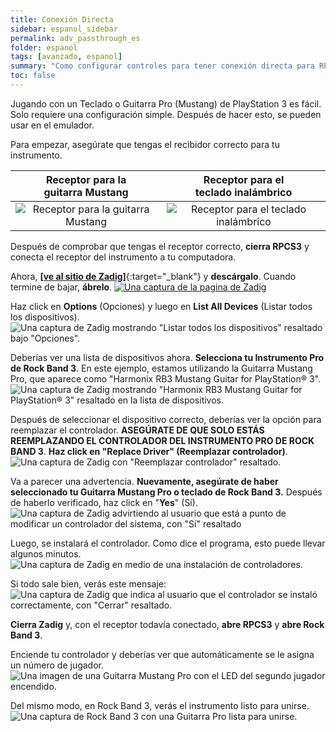 ```yaml
---
title: Conexión Directa
sidebar: espanol_sidebar
permalink: adv_passthrough_es
folder: espanol
tags: [avanzado, espanol]
summary: "Como configurar controles para tener conexión directa para RPCS3."
toc: false
---
```


Jugando con un Teclado o Guitarra Pro (Mustang) de PlayStation 3 es fácil. Solo requiere una configuración simple. Después de hacer esto, se pueden usar en el emulador.

Para empezar, asegúrate que tengas el recibidor correcto para tu instrumento.

| **Receptor para la<br>guitarra Mustang** | **Receptor para el<br>teclado inalámbrico** |
|:------------------:|:---------------------:|
| ![Receptor para la guitarra Mustang](https://rb3pc.milohax.org/images/btns/ctrls/ps3/recprotar.png "Receptor para la guitarra Mustang") | ![Receptor para el teclado inalámbrico](https://rb3pc.milohax.org/images/btns/ctrls/ps3/reckeys.png "Receptor para el teclado inalámbrico") |

Después de comprobar que tengas el receptor correcto, **cierra RPCS3** y conecta el receptor del instrumento a tu computadora.

Ahora, [**\[ve al sitio de Zadig\]**](https://zadig.akeo.ie/){:target="_blank"} y **descárgalo**. Cuando termine de bajar, **ábrelo**.
[![Una captura de la pagina de Zadig](https://rb3pc.milohax.org/images/pass/zadigdles.png)](https://zadig.akeo.ie/ "Bajar a Zadig")

Haz click en **Options** (Opciones) y luego en **List All Devices** (Listar todos los dispositivos).  
![Una captura de Zadig mostrando "Listar todos los dispositivos" resaltado bajo "Opciones".](https://rb3pc.milohax.org/images/pass/zadiglistall.png "Zadig: Opciones: Listar todos los dispositivos")

Deberías ver una lista de dispositivos ahora. **Selecciona tu Instrumento Pro de Rock Band 3**. En este ejemplo, estamos utilizando la Guitarra Mustang Pro, que aparece como "Harmonix RB3 Mustang Guitar for PlayStation® 3".  
![Una captura de Zadig mostrando "Harmonix RB3 Mustang Guitar for PlayStation® 3" resaltado en la lista de dispositivos.](https://rb3pc.milohax.org/images/pass/zadigsel.png "Zadig: Harmonix RB3 Mustang Guitar for PlayStation® 3")

Después de seleccionar el dispositivo correcto, deberías ver la opción para reemplazar el controlador. **ASEGÚRATE DE QUE SOLO ESTÁS REEMPLAZANDO EL CONTROLADOR DEL INSTRUMENTO PRO DE ROCK BAND 3**. **Haz click en "Replace Driver" (Reemplazar controlador)**.  
![Una captura de Zadig con "Reemplazar controlador" resaltado.](https://rb3pc.milohax.org/images/pass/zadigreplace.png "Zadig: Reemplazar controlador")

Va a parecer una advertencia. **Nuevamente, asegúrate de haber seleccionado tu Guitarra Mustang Pro o teclado de Rock Band 3.** Después de haberlo verificado, haz click en "**Yes**" (Sí).  
![Una captura de Zadig advirtiendo al usuario que está a punto de modificar un controlador del sistema, con "Sí" resaltado](https://rb3pc.milohax.org/images/pass/zadigreplace.png "Zadig: Advertencia - Controlador del sistema")

Luego, se instalará el controlador. Como dice el programa, esto puede llevar algunos minutos.  
![Una captura de Zadig en medio de una instalación de controladores.](https://rb3pc.milohax.org/images/pass/zadigprogress.png "Zadig: Instalando controlador...")

Si todo sale bien, verás este mensaje:  
![Una captura de Zadig que indica al usuario que el controlador se instaló correctamente, con "Cerrar" resaltado.](https://rb3pc.milohax.org/images/pass/zadigdone.png "Zadig: Éxito")

**Cierra Zadig** y, con el receptor todavía conectado, **abre RPCS3** y **abre Rock Band 3**.

Enciende tu controlador y deberías ver que automáticamente se le asigna un número de jugador.
![Una imagen de una Guitarra Mustang Pro con el LED del segundo jugador encendido.](https://rb3pc.milohax.org/images/pass/protaron.png "Guitarra Mustang Pro de Fender: Jugador 2")

Del mismo modo, en Rock Band 3, verás el instrumento listo para unirse.  
![Una captura de Rock Band 3 con una Guitarra Pro lista para unirse.](https://rb3pc.milohax.org/images/pass/rb3player.png "Rock Band 3: Guitarra Pro lista para unirse")